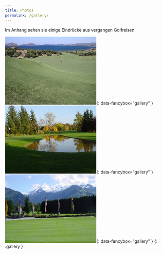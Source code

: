 ```yaml
---
title: Photos
permalink: /gallery/
---
```


Im Anhang sehen sie einige Eindrücke aus vergangen Golfreisen:

[![](/assets/img/gallery/thumb/gallery-01.jpg)][1]{: data-fancybox="gallery" }
[![](/assets/img/gallery/thumb/gallery-02.jpg)][2]{: data-fancybox="gallery" }
[![](/assets/img/gallery/thumb/gallery-03.jpg)][3]{: data-fancybox="gallery" }
{: .gallery }

[1]: /assets/img/gallery/full/gallery-01.jpg
[2]: /assets/img/gallery/full/gallery-02.jpg
[3]: /assets/img/gallery/full/gallery-03.jpg

